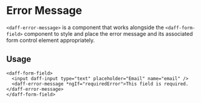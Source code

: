 # Error Message
`<daff-error-message>` is a component that works alongside the `<daff-form-field>` component to style and place the error message and its associated form control element appropriately.

## Usage

```
<daff-form-field>
  <input daff-input type="text" placeholder="Email" name="email" />
  <daff-error-message *ngIf="requiredError">This field is required.</daff-error-message>
</daff-form-field>
```
